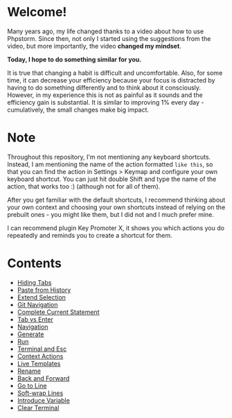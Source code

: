# Welcome!

Many years ago, my life changed thanks to a video about how to use Phpstorm. Since then, not only I started using the suggestions from the video, but more importantly, the video **changed my mindset**. 

**Today, I hope to do something similar for you.**

It is true that changing a habit is difficult and uncomfortable. Also, for some time, it can decrease your efficiency because your focus is distracted by having to do something differently and to think about it consciously. However, in my experience this is not as painful as it sounds and the efficiency gain is substantial. It is similar to improving 1% every day - cumulatively, the small changes make big impact.

# Note

Throughout this repository, I'm not mentioning any keyboard shortcuts. Instead, I am mentioning the name of the action formatted `like this`, so that you can find the action in Settings > Keymap and configure your own keyboard shortcut.
You can just hit double Shift and type the name of the action, that works too :) (although not for all of them).

After you get familiar with the default shortcuts, I recommend thinking about your own context and choosing your own shortcuts instead of relying on the prebuilt ones - you might like them, but I did not and I much prefer mine.

I can recommend plugin Key Promoter X, it shows you which actions you do repeatedly and reminds you to create a shortcut for them.

# Contents

- [Hiding Tabs](01-hiding-tabs.md) 
- [Paste from History](02-paste-from-history.md)
- [Extend Selection](03-extend-selection.ts)
- [Git Navigation](04-git-navigation.ts)
- [Complete Current Statement](05-complete-current-statement.ts)
- [Tab vs Enter](06-tab-vs-enter.ts)
- [Navigation](07-navigation.ts)
- [Generate](08-generate.ts)
- [Run](09-run.ts)
- [Terminal and Esc](10-terminal-and-escape.md)
- [Context Actions](11-context-actions.ts)
- [Live Templates](12-live-templates.ts)
- [Rename](13-rename.ts)
- [Back and Forward](14-back-and-forward.ts)
- [Go to Line](15-go-to-line.ts)
- [Soft-wrap Lines](16-soft-wrap-lines.md)
- [Introduce Variable](17-introduce-variable.ts)
- [Clear Terminal](18-clear-terminal.md)
